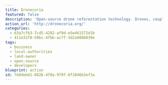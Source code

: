 ```yaml
---
title: Dronecoria
featured: false
description: 'Open-source drone reforestation technology. Drones, coupled with native coated seeds, can transform the efficiency with which we restore ecosystems.'
action_url: 'http://dronecoria.org/'
categories:
  - 63a7cfb3-7cd5-4282-af9d-e5ed41572d1b
  - 411e32f8-59bc-4fbb-ac7f-3d2a908b039e
tags:
  - business
  - local-authorities
  - land-owner
  - open-source
  - developers
blueprint: action
id: 7e84eb41-682b-4f8a-979f-0f104663ef3a
---
```

